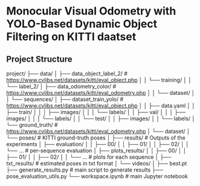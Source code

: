 # Monocular Visual Odometry with YOLO-Based Dynamic Object Filtering on KITTI daatset

## Project Structure

project/
├── data/ 
│ ├── data_object_label_2/ # https://www.cvlibs.net/datasets/kitti/eval_object.php
│ │ └── training/
│ │ └── label_2/ 
│ ├── data_odometry_color/ # https://www.cvlibs.net/datasets/kitti/eval_odometry.php
│ │ └── dataset/
│ │ └── sequences/ 
│ ├── dataset_train_yolo/ # https://www.cvlibs.net/datasets/kitti/eval_object.php
│ │ ├── data.yaml
│ │ ├── train/
│ │ │ ├── images/
│ │ │ └── labels/
│ │ ├── val/
│ │ │ ├── images/
│ │ │ └── labels/
│ │ └── test/
│ │ ├── images/
│ │ └── labels/
│ └── ground_truth/ # https://www.cvlibs.net/datasets/kitti/eval_odometry.php
│ └── dataset/
│ └── poses/ # KITTI ground-truth poses
│
├── results/ # Outputs of the experiments
│ ├── evaluation/
│ │ ├── 00/
│ │ ├── 01/
│ │ ├── 02/
│ │ └── ... # per-sequence evaluation
│ ├── plots_results/
│ │ ├── 00/
│ │ ├── 01/
│ │ ├── 02/
│ │ └── ... # plots for each sequence
│ ├── txt_results/ # estimated poses in txt format
│ └── videos/ 
│
├── best.pt 
├── generate_results.py # main script to generate results
├── pose_evaluation_utils.py 
└── workspace.ipynb # main Jupyter notebook
